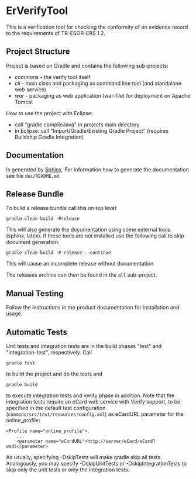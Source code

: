 ErVerifyTool
============

This is a verification tool for checking the conformity of an evidence record
to the requirements of TR-ESOR-ERS 1.2.


Project Structure
-----------------

Project is based on Gradle and contains the following sub-projects:

* _commons_ - the verify tool itself
* _cli_ - main class and packaging as command line tool (and standalone web
  service)
* _war_ - packaging as web application (war-file) for deployment on Apache
  Tomcat

How to use the project with Eclipse:

* call "gradle compileJava" in projects main directory
* in Eclipse: call "Import/Gradle/Existing Gradle Project" (requires Buildship
  Gradle Integration)


Documentation
-------------

Is generated by [Sphinx](http://www.sphinx-doc.org). For information how to
generate the documentation see file ``doc/README.md``.


Release Bundle
--------------

To build a release bundle call this on top level:

	gradle clean build -Prelease

This will also generate the documentation using some external tools
(sphinx, latex). If these tools are not installed use the following call to
skip document generation:

	gradle clean build -P release --continue

This will cause an incomplete release without documentation.

The releases archive can then be found in the ``all`` sub-project.


Manual Testing
--------------

Follow the instructions in the product documentation for installation and
usage.


Automatic Tests
-----------------

Unit tests and integration tests are in the build phases "test" and
"integration-test", respectively. Call

	gradle test

to build the project and do the tests and

	gradle build

to execute integration tests and verify phase in addition. Note that the
integration tests require an eCard web service with Verify support, to be
specified in the default test configuration
(``commons/src/test/resources/config.xml``) as eCardURL parameter for the
online_profile:

    <Profile name="online_profile">
        ...
        <parameter name="eCardURL">http://server/eCard/eCard?wsdl</parameter>

As usually, specifying -DskipTests will make gradle skip all tests.
Analogously, you may specify -DskipUnitTests or -DskipIntegrationTests to skip
only the unit tests or only the integration tests.

